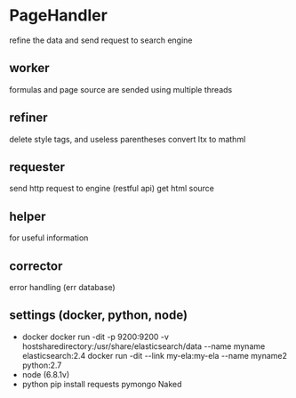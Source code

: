 # PageHandler
refine the data and send request to search engine

## worker
formulas and page source are sended using multiple threads

## refiner
delete style tags, and useless parentheses
convert ltx to mathml

## requester
send http request to engine (restful api)
get html source

## helper
for useful information

## corrector
error handling (err database)

## settings (docker, python, node)
- docker
docker run -dit -p 9200:9200 -v hostsharedirectory:/usr/share/elasticsearch/data --name myname elasticsearch:2.4
docker run -dit --link my-ela:my-ela --name myname2 python:2.7
- node (6.8.1v)
- python
pip install requests pymongo Naked

